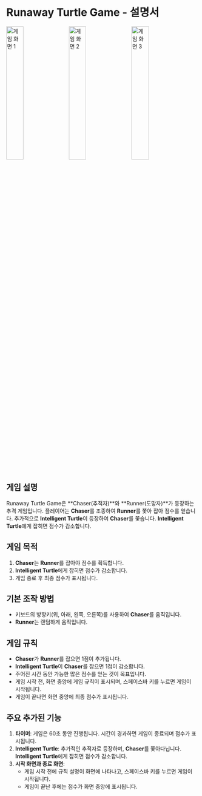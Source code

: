 # Runaway Turtle Game - 설명서

<div>
    <img src="https://github.com/se-zero/seyeong/blob/main/week%204/turtle_runaway1.png" alt="게임 화면 1" width="30%" style="margin-right: 10px;"/>
    <img src="https://github.com/se-zero/seyeong/blob/main/week%204/turtle_runaway2.png" alt="게임 화면 2" width="30%" style="margin-right: 10px;"/>
    <img src="https://github.com/se-zero/seyeong/blob/main/week%204/turtle_runaway3.png" alt="게임 화면 3" width="30%" />
</div>

## 게임 설명
Runaway Turtle Game은 **Chaser(추적자)**와 **Runner(도망자)**가 등장하는 추격 게임입니다. 플레이어는 **Chaser**를 조종하여 **Runner**를 쫓아 잡아 점수를 얻습니다. 추가적으로 **Intelligent Turtle**이 등장하여 **Chaser**를 쫓습니다. **Intelligent Turtle**에게 잡히면 점수가 감소합니다.

## 게임 목적
1. **Chaser**는 **Runner**를 잡아야 점수를 획득합니다.
2. **Intelligent Turtle**에게 잡히면 점수가 감소합니다.
3. 게임 종료 후 최종 점수가 표시됩니다.

## 기본 조작 방법
- 키보드의 방향키(위, 아래, 왼쪽, 오른쪽)를 사용하여 **Chaser**를 움직입니다.
- **Runner**는 랜덤하게 움직입니다.

## 게임 규칙
- **Chaser**가 **Runner**를 잡으면 1점이 추가됩니다.
- **Intelligent Turtle**이 **Chaser**를 잡으면 1점이 감소합니다.
- 주어진 시간 동안 가능한 많은 점수를 얻는 것이 목표입니다.
- 게임 시작 전, 화면 중앙에 게임 규칙이 표시되며, 스페이스바 키를 누르면 게임이 시작됩니다.
- 게임이 끝나면 화면 중앙에 최종 점수가 표시됩니다.

## 주요 추가된 기능
1. **타이머**: 게임은 60초 동안 진행됩니다. 시간이 경과하면 게임이 종료되며 점수가 표시됩니다.
2. **Intelligent Turtle**: 추가적인 추적자로 등장하며, **Chaser**를 쫓아다닙니다. **Intelligent Turtle**에게 잡히면 점수가 감소합니다.
3. **시작 화면과 종료 화면**: 
   - 게임 시작 전에 규칙 설명이 화면에 나타나고, 스페이스바 키를 누르면 게임이 시작됩니다.
   - 게임이 끝난 후에는 점수가 화면 중앙에 표시됩니다.

